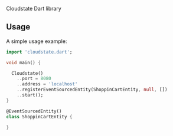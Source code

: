 Cloudstate Dart library

## Usage

A simple usage example:

```dart
import 'cloudstate.dart';

void main() {

  Cloudstate()
    ..port = 8080
    ..address = 'localhost'
    ..registerEventSourcedEntity(ShoppinCartEntity, null, [])
    ..start();
}

@EventSourcedEntity()
class ShoppinCartEntity {

}
```
